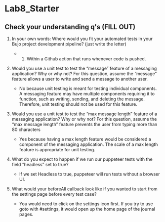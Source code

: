 # Lab8_Starter

## Check your understanding q's (FILL OUT)
1. In your own words: Where would you fit your automated tests in your Bujo project development pipeline? (just write the letter)
   - 1. Within a Github action that runs whenever code is pushed.

2. Would you use a unit test to test the “message” feature of a messaging application? Why or why not? For this question, assume the “message” feature allows a user to write and send a message to another user.
   - No because unit testing is meant for testing individual components. A messaging feature may have multiple components requiring it to function, such as writing, sending, and deleting the message. Therefore, unit testing should not be used for this feature.

3. Would you use a unit test to test the “max message length” feature of a messaging application? Why or why not? For this question, assume the “max message length” feature prevents the user from typing more than 80 characters
   - Yes because having a max length feature would be considered a component of the messaging application. The scale of a max length feature is appropriate for unit testing.

4. What do you expect to happen if we run our puppeteer tests with the field “headless” set to true?
   - If we set Headless to true, puppeteer will run tests without a browser UI.

5. What would your beforeAll callback look like if you wanted to start from the settings page before every test case?
   - You would need to click on the settings icon first. If you try to use goto with #settings, it would open up the home page of the journal pages. 
